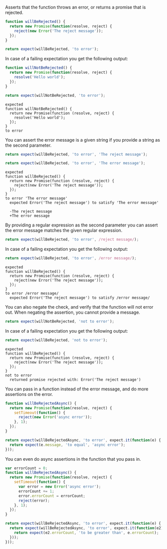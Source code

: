 Asserts that the function throws an error, or returns a promise that
is rejected.

```js
function willBeRejected() {
  return new Promise(function(resolve, reject) {
    reject(new Error('The reject message'));
  });
}
```

<!-- async:true -->
```js
return expect(willBeRejected, 'to error');
```

In case of a failing expectation you get the following output:

<!-- async:true -->
```js
function willNotBeRejected() {
  return new Promise(function(resolve, reject) {
    resolve('Hello world');
  });
}

return expect(willNotBeRejected, 'to error');
```

```output
expected
function willNotBeRejected() {
  return new Promise(function (resolve, reject) {
    resolve('Hello world');
  });
}
to error
```

You can assert the error message is a given string if you provide a
string as the second parameter.

<!-- async:true -->
```js
return expect(willBeRejected, 'to error', 'The reject message');
```

<!-- async:true -->
```js
return expect(willBeRejected, 'to error', 'The error message');
```

```output
expected
function willBeRejected() {
  return new Promise(function (resolve, reject) {
    reject(new Error('The reject message'));
  });
}
to error 'The error message'
  expected Error('The reject message') to satisfy 'The error message'

  -The reject message
  +The error message
```

By providing a regular expression as the second parameter you can
assert the error message matches the given regular expression.

<!-- async:true -->
```js
return expect(willBeRejected, 'to error', /reject message/);
```

In case of a failing expectation you get the following output:

<!-- async:true -->
```js
return expect(willBeRejected, 'to error', /error message/);
```

```output
expected
function willBeRejected() {
  return new Promise(function (resolve, reject) {
    reject(new Error('The reject message'));
  });
}
to error /error message/
  expected Error('The reject message') to satisfy /error message/
```

You can also negate the check, and verify that the function will not
error out. When negating the assertion, you cannot provide a message.

<!-- async:true -->
```js
return expect(willNotBeRejected, 'not to error');
```

In case of a failing expectation you get the following output:

<!-- async:true -->
```js
return expect(willBeRejected, 'not to error');
```

```output
expected
function willBeRejected() {
  return new Promise(function (resolve, reject) {
    reject(new Error('The reject message'));
  });
}
not to error
  returned promise rejected with: Error('The reject message')
```

You can pass in a function instead of the error message, and do more
assertions on the error.

<!-- async:true -->
```js
function willBeRejectedAsync() {
  return new Promise(function(resolve, reject) {
    setTimeout(function() {
      reject(new Error('async error'));
    }, 1);
  });
}

return expect(willBeRejectedAsync, 'to error', expect.it(function(e) {
  return expect(e.message, 'to equal', 'async error');
}));
```

You can even do async assertions in the function that you pass in.

<!-- async:true -->
```js
var errorCount = 0;
function willBeRejectedAsync() {
  return new Promise(function(resolve, reject) {
    setTimeout(function() {
      var error = new Error('async error');
      errorCount += 1;
      error.errorCount = errorCount;
      reject(error);
    }, 1);
  });
}

return expect(willBeRejectedAsync, 'to error', expect.it(function(e) {
  return expect(willBeRejectedAsync, 'to error', expect.it(function(e2) {
    return expect(e2.errorCount, 'to be greater than', e.errorCount);
  }));
}));
```
